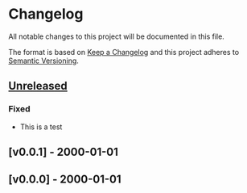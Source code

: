 # Changelog

All notable changes to this project will be documented in this file.

The format is based on [Keep a Changelog](http://keepachangelog.com/)
and this project adheres to [Semantic Versioning](http://semver.org/).

## [Unreleased]

### Fixed
- This is a test

## [v0.0.1] - 2000-01-01

## [v0.0.0] - 2000-01-01

[Unreleased]: https://github.com/cucumber/polyglot-release/compare/v0.0.1...main
[0.0.1]: https://github.com/cucumber/polyglot-release/compare/v0.0.0...v0.0.1
